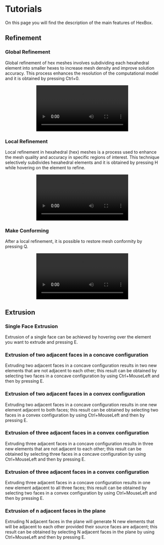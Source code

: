 # Tutorials

On this page you will find the description of the main features of HexBox.

## Refinement


### Global Refinement
Global refinement of hex meshes involves subdividing each hexahedral element into 
smaller hexes to increase mesh density and improve solution accuracy. This process enhances the resolution of the computational
model and it is obtained by pressing Ctrl+0.
<div align="center">
  <video src="https://github.com/pusceddusimone/HexBox/assets/92328763/28b8cb7e-ed45-4d71-a3eb-199b7b306ce3"/>
</div>

### Local Refinement
Local refinement in hexahedral (hex) meshes is a process used to enhance
the mesh quality and accuracy in specific regions of interest. This technique
selectively subdivides hexahedral elements and it is obtained by pressing H
while hovering on the element to refine.
<div align="center">
  <video src="https://github.com/pusceddusimone/HexBox/assets/92328763/1cc91973-83ec-4aa4-b7f0-f7369f0fac8e"/>
</div>


### Make Conforming
After a local refinement, it is possible to restore mesh conformity by pressing Q.
<div align="center">
  <video src="https://github.com/pusceddusimone/HexBox/assets/92328763/62d25a34-333f-4d80-9519-54047e0b0c94"/>
</div>


## Extrusion

### Single Face Extrusion
Extrusion of a single face can be achieved by hovering over
the element you want to extrude and pressing E.
### Extrusion of two adjacent faces in a concave configuration
Extruding two adjacent faces in a concave configuration results
in two new elements that are not adjacent to each other; this result
can be obtained by selecting two faces in a concave configuration by
using Ctrl+MouseLeft and then by pressing E.
### Extrusion of two adjacent faces in a convex configuration
Extruding two adjacent faces in a concave configuration results
in one new element adjacent to both faces; this result
can be obtained by selecting two faces in a convex configuration by
using Ctrl+MouseLeft and then by pressing E.
### Extrusion of three adjacent faces in a convex configuration
Extruding three adjacent faces in a concave configuration results
in three new elements that are not adjacent to each other; this result
can be obtained by selecting three faces in a concave configuration by
using Ctrl+MouseLeft and then by pressing E.
### Extrusion of three adjacent faces in a convex configuration
Extruding three adjacent faces in a concave configuration results
in one new element adjacent to all three faces; this result
can be obtained by selecting two faces in a convex configuration by
using Ctrl+MouseLeft and then by pressing E.
### Extrusion of n adjacent faces in the plane
Extruding N adjacent faces in the plane will generate N
new elements that will be adjacent to each other provided
their source faces are adjacent; this result can be obtained by selecting N
adjacent faces in the plane by using Ctrl+MouseLeft and then by pressing E.
